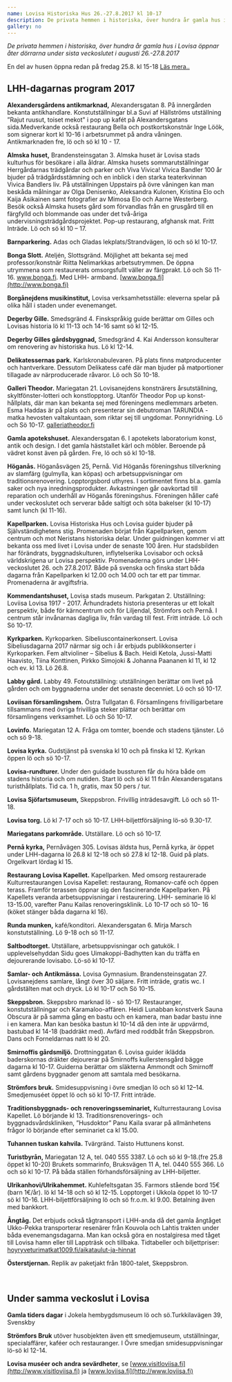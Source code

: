 ```yaml
---
name: Lovisa Historiska Hus 26.-27.8.2017 kl 10-17
description: De privata hemmen i historiska, över hundra år gamla hus i Lovisa öppnar åter dörrarna under sista veckoslutet i augusti. Kolla in veckoslutets program!
gallery: no
---
```

*De privata hemmen i historiska, över hundra år gamla hus i Lovisa öppnar åter dörrarna under sista veckoslutet i augusti 26.-27.8.2017*

En del av husen öppna redan på fredag 25.8. kl 15-18  [Läs mera..](/programmet/perjantai)

## LHH-dagarnas program 2017

**Alexandersgårdens antikmarknad,** Alexandersgatan 8. På innergården bekanta antikhandlare. Konstutställningar bl.a  Suvi af Hällströms utställning ”Rajut ruusut, toiset mekot" i pop up kafét på Alexandersgatans sida.Medverkande också restaurang Bella och postkortskonstnär Inge Löök, som signerar kort kl 10-16 i arbetsrummet på andra våningen. Antikmarknaden fre, lö och sö kl 10 - 17.

**Almska huset,** Brandensteinsgatan 3. Almska huset är Lovisa stads kulturhus för besökare i alla åldrar. Almska husets sommarutställningar Herrgårdarnas trädgårdar och parker och Viva Vivica! Vivica Bandler 100 år bjuder på trädgårdsstämning och en inblick i den starka teaterkvinnan Vivica Bandlers liv. På utställningen Uppstairs på övre våningen kan man beskåda målningar av Olga Denisenko, Aleksandra Kulonen, Kristina Elo och Kaija Asikainen samt fotografier av Mimosa Elo och Aarne Westerberg. Besök också Almska husets gård som förvandlas från en grusgård till en färgfylld och blommande oas under det två-åriga undervisningsträdgårdsprojektet. Pop-up restaurang, afghansk mat. Fritt Inträde. Lö och sö kl 10 – 17.

**Barnparkering.** Adas och Gladas lekplats/Strandvägen, lö och sö kl 10-17.

**Bonga Slott.** Ateljén, Slottsgränd. Möjlighet att bekanta sej med professor/konstnär Riitta Nelimarkkas arbetsutrymmen. De öppna utrymmena som restaurerats omsorgsfullt väller av färgprakt. Lö och Sö 11-16.  www.bonga.fi. Med LHH- armband. [www.bonga.fi](http://www.bonga.fi)

**Borgånejdens musikinstitut,** Lovisa verksamhetsställe: eleverna spelar på olika håll i staden under evenemanget.

**Degerby Gille.** Smedsgränd 4. Finskspråkig guide berättar om Gilles och Lovisas historia lö kl 11-13 och 14-16 samt sö  kl 12-15.

**Degerby Gilles gårdsbyggnad,** Smedsgränd 4. Kai Andersson konsulterar om renovering av historiska hus. Lö kl 12-14.

**Delikatessernas park.** Karlskronabulevaren. På plats finns matproducenter och hantverkare. Dessutom Delikatess café där man bjuder på matportioner tillagade av närproducerade råvaror. Lö och Sö 10-18.

**Galleri Theodor.** Mariegatan 21. Lovisanejdens konstnärers årsutställning, skyltfönster-lotteri och konstlopptorg. Utanför Theodor Pop up konst-hållplats, där man kan bekanta sej med föreningens medlemmars arbeten. Esma Haddas är på plats och presenterar sin debutroman TARUNDIA - matka hevosten valtakuntaan, som riktar sej till ungdomar. Ponnyridning. Lö och Sö 10-17. [galleriatheodor.fi](http://galleriatheodor.fi)

**Gamla apotekshuset.** Alexandersgatan 6. I apotekets laboratorium konst, antik och design. I det gamla häststallet kärl och möbler. Beroende på vädret konst  även  på gården. Fre, lö och sö kl 10-18.

**Höganås.** Höganåsvägen 25, Pernå. Vid Höganås föreningshus tillverkning av slamfärg (gulmylla, kan köpas) och arbetsuppvisningar om traditionsrenovering. Lopptorgsbord uthyres. I sortimentet finns bl.a. gamla saker och nya inredningsprodukter. Avkastningen går oavkortad till reparation och underhåll av Höganås föreningshus. Föreningen håller café under veckoslutet och serverar både saltigt och söta bakelser (kl 10-17) samt lunch (kl 11-16).

**Kapellparken.** Lovisa Historiska Hus och Lovisa guider bjuder på Självständighetens stig. Promenaden börjat från Kapellparken, genom centrum och mot Neristans historiska delar. Under guidningen kommer vi att bekanta oss med livet i Lovisa under de senaste 100 åren. Hur stadsbilden har förändrats, byggnadskulturen, inflytelserika Lovisabor och också världskrigena ur Lovisa perspektiv. Promenaderna görs under LHH-veckoslutet 26. och 27.8.2017. Både på svenska och finska start båda dagarna från Kapellparken kl 12.00 och 14.00 och tar ett par timmar. Promenaderna är avgiftsfria.

**Kommendantshuset,** Lovisa stads museum. Parkgatan 2. Utställning: Loviisa Lovisa 1917 - 2017. Århundradets historia presenteras ur ett lokalt perspektiv, både för kärncentrum och för Liljendal, Strömfors och Pernå. I centrum står invånarnas dagliga liv, från vardag till fest. Fritt inträde. Lö och Sö 10-17.

**Kyrkparken.** Kyrkoparken. Sibeliuscontainerkonsert. Lovisa Sibeliusdagarna 2017 närmar sig och i år erbjuds publikkonserter i Kyrkoparken. Fem altvioliner – Sibelius & Bach. Heidi Ketola, Jussi-Matti Haavisto, Tiina Konttinen, Pirkko Simojoki & Johanna Paananen kl 11, kl 12 och ev. kl 13. Lö 26.8.

**Labby gård.** Labby 49. Fotoutställning: utställningen  berättar om livet på gården och om byggnaderna under det senaste decenniet. Lö och sö 10-17.

**Loviisan församlingshem.** Östra Tullgatan 6. Församlingens frivilligarbetare tillsammans med övriga frivilliga steker plättar och berättar om församlingens verksamhet. Lö och Sö 10-17.

**Lovinfo.** Mariegatan 12 A. Fråga om tomter, boende och stadens tjänster. Lö och sö 9-18.

**Lovisa kyrka.** Gudstjänst på svenska kl 10 och på finska kl 12. Kyrkan öppen lö och sö 10-17.

**Lovisa-rundturer.** Under den guidade bussturen får du höra både om stadens historia och om nutiden. Start lö och sö kl 11 från Alexandersgatans turisthållplats. Tid ca. 1 h, gratis, max 50 pers / tur.

**Lovisa Sjöfartsmuseum,** Skeppsbron. Frivillig inträdesavgift. Lö och sö 11-18.

**Lovisa torg.** Lö kl 7-17 och sö 10-17. LHH-biljettförsäljning lö-sö 9.30-17.

**Mariegatans parkområde.** Utställare. Lö och sö 10-17.

**Pernå kyrka,** Pernåvägen 305. Lovisas äldsta hus, Pernå kyrka, är öppet under LHH-dagarna lö 26.8 kl 12-18 och sö 27.8 kl 12-18. Guid på plats. Orgelkvart lördag kl 15.

**Restaurang Lovisa Kapellet.** Kapellparken. Med omsorg restaurerade Kulturrestaurangen Lovisa Kapellet: restaurang, Romanov-café och öppen terass. Framför terassen öppnar sig den fascinerande Kapellparken. På Kapellets veranda arbetsuppvisningar i restaurering. LHH- seminarie lö kl 13-15.00, varefter Panu Kailas renoveringsklinik. Lö 10-17 och sö 10- 16 (köket stänger båda dagarna kl 16).

**Runda munken,** kafé/konditori. Alexandersgatan 6. Mirja Marsch konstutställning. Lö 9-18 och sö 11-17.

**Saltbodtorget.** Utställare, arbetsuppvisningar och gatukök. I upplevelsehyddan Sidu goes Uimakoppi-Badhytten kan du träffa en dejourerande lovisabo. Lö-sö kl 10-17.

**Samlar- och Antikmässa.** Lovisa Gymnasium. Brandensteinsgatan 27. Lovisanejdens samlare, långt över 30 säljare. Fritt inträde, gratis wc. I gårdstälten mat och dryck. Lö kl 10-17 och Sö 10-15.

**Skeppsbron.** Skeppsbro marknad lö - sö 10-17. Restauranger, konstutställningar och Karamaloo-affären. Heidi Lunabban konstverk Sauna Obscura är på samma gång en bastu och en kamera, man badar bastu inne i en kamera. Man kan besöka bastun kl 10-14 då den inte är uppvärmd, bastubad kl 14-18 (baddräkt med). Avfärd med roddbåt från Skeppsbron. Dans och Forneldarnas natt lö kl 20.

**Smirnoffis gårdsmiljö.** Drottninggatan 6. Lovisa guider iklädda baderskornas dräkter dejourerar på Smirnoffs kullerstensgård bägge dagarna kl 10-17. Guiderna berättar om släkterna Ammondt och Smirnoff samt gårdens byggnader genom att samtala med besökarna.

**Strömfors bruk.** Smidesuppvisning i övre smedjan lö och sö kl 12–14. Smedjemuséet öppet lö och sö kl 10-17. Fritt inträde.

**Traditionsbyggnads- och renoveringsseminariet,** Kulturrestaurang Lovisa Kapellet. Lö börjande kl 13. Traditionsrenoverings- och byggnadsvårdskliniken, ”Husdoktor” Panu Kaila svarar på allmänhetens frågor lö börjande efter seminariet ca kl 15.00.

**Tuhannen tuskan kahvila.** Tvärgränd. Taisto Huttunens konst.

**Turistbyrån,** Mariegatan 12 A, tel. 040 555 3387. Lö och sö kl 9-18.(fre 25.8 öppet kl 10-20) Brukets sommarinfo, Bruksvägen 11 A, tel. 0440 555 366. Lö och sö kl 10-17. På båda ställen förhandsförsäljning av LHH-biljetter.

**Ulrikanhovi/Ulrikahemmet.** Kuhlefeltsgatan 35. Farmors stående bord 15€ (barn 1€/år). lö kl 14-18 och sö kl 12-15. Lopptorget i Ukkola öppet lö 10-17 sö kl 10-16. LHH-biljettförsäljning lö och sö fr.o.m. kl 9.00. Betalning även med bankkort.

**Ångtåg.** Det erbjuds också tågtransport i LHH-anda då det gamla ångtåget Ukko-Pekka transporterar resenärer från Kouvola och Lahtis trakten under båda evenemangsdagarna. Man kan också göra en nostalgiresa med tåget till Lovisa hamn eller till Lappträsk och tillbaka. Tidtabeller och biljettpriser: [hoyryveturimatkat1009.fi/aikataulut-ja-hinnat](http://hoyryveturimatkat1009.fi/aikataulut-ja-hinnat)

**Österstjernan.** Replik av paketjakt från 1800-talet, Skeppsbron.

&nbsp;

## Under samma veckoslut i Lovisa

**Gamla tiders dagar** i Jokela hembygdsmuseum lö och sö.Turkkilavägen 39, Svenskby

**Strömfors Bruk** utöver husobjekten även ett smedjemuseum, utställningar, specialaffärer, kaféer och restauranger. I Övre smedjan smidesuppvisningar lö-sö kl 12-14.

**Lovisa muséer och andra sevärdheter**, se [www.visitloviisa.fi](http://www.visitloviisa.fi) ja [www.loviisa.fi](http://www.loviisa.fi)
